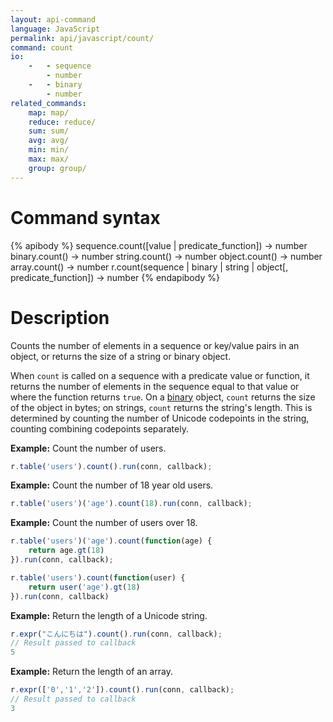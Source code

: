 ```yaml
---
layout: api-command
language: JavaScript
permalink: api/javascript/count/
command: count
io:
    -   - sequence
        - number
    -   - binary
        - number
related_commands:
    map: map/
    reduce: reduce/
    sum: sum/
    avg: avg/
    min: min/
    max: max/
    group: group/
---
```


# Command syntax #

{% apibody %}
sequence.count([value | predicate_function]) &rarr; number
binary.count() &rarr; number
string.count() &rarr; number
object.count() &rarr; number
array.count() &rarr; number
r.count(sequence | binary | string | object[, predicate_function]) &rarr; number
{% endapibody %}

# Description #

Counts the number of elements in a sequence or key/value pairs in an object, or returns the size of a string or binary object.

When `count` is called on a sequence with a predicate value or function, it returns the number of elements in the sequence equal to that value or where the function returns `true`. On a [binary](/api/javascript/binary) object, `count` returns the size of the object in bytes; on strings, `count` returns the string's length. This is determined by counting the number of Unicode codepoints in the string, counting combining codepoints separately.

__Example:__ Count the number of users.

```js
r.table('users').count().run(conn, callback);
```

__Example:__ Count the number of 18 year old users.

```js
r.table('users')('age').count(18).run(conn, callback);
```

__Example:__ Count the number of users over 18.

```js
r.table('users')('age').count(function(age) { 
    return age.gt(18)
}).run(conn, callback);
```

```js
r.table('users').count(function(user) {
    return user('age').gt(18)
}).run(conn, callback)
```

__Example:__ Return the length of a Unicode string.

```js
r.expr("こんにちは").count().run(conn, callback);
// Result passed to callback
5
```

__Example:__ Return the length of an array.

```js
r.expr(['0','1','2']).count().run(conn, callback);
// Result passed to callback
3
```
